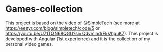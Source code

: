 # Games-collection
This project is based on the video of @SimpleTech (see more at https://eezyr.com/blog/simpletech/code/5 or https://youtu.be/U71TQN68QGU?si=QdvmihdrFkVhguK7). This project is developed with Angular (1st experience) and it is the collection of my personal video games.
